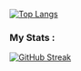 [![Top Langs](https://github-readme-stats.vercel.app/api/top-langs/?username=kingraphaii&layout=compact&theme-dark)](https://github.com/anuraghazra/github-readme-stats)

### My Stats :
[![GitHub Streak](https://streak-stats.demolab.com?user=kingraphaii&theme=transparent&border_radius=8.3&card_width=612)](https://git.io/streak-stats)
